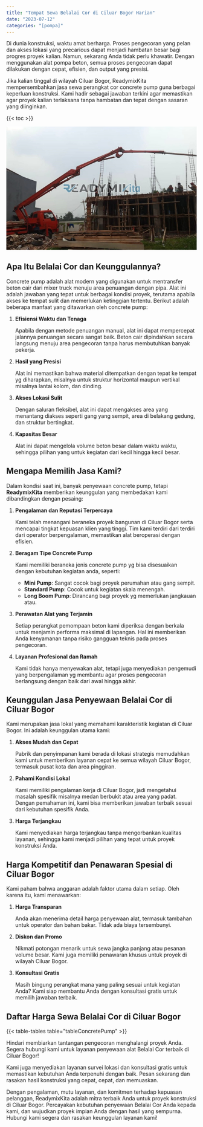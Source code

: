 ```yaml
---
title: "Tempat Sewa Belalai Cor di Ciluar Bogor Harian"
date: "2023-07-12"
categories: "[pompa]"
---
```


Di dunia konstruksi, waktu amat berharga. Proses pengecoran yang pelan dan akses lokasi yang precarious dapat menjadi hambatan besar bagi progres proyek kalian. Namun, sekarang Anda tidak perlu khawatir. Dengan menggunakan alat pompa beton, semua proses pengecoran dapat dilakukan dengan cepat, efisien, dan output yang presisi.

Jika kalian tinggal di wilayah Ciluar Bogor, ReadymixKita mempersembahkan jasa sewa perangkat cor concrete pump guna berbagai keperluan konstruksi. Kami hadir sebagai jawaban terkini agar memastikan agar proyek kalian terlaksana tanpa hambatan dan tepat dengan sasaran yang diinginkan.

{{< toc >}}

![Tempat Sewa Belalai Cor di Ciluar Bogor Harian](/images/pompa/sewa-pompa-19.jpg)

## Apa Itu Belalai Cor dan Keunggulannya?

Concrete pump adalah alat modern yang digunakan untuk mentransfer beton cair dari mixer truck menuju area penuangan dengan pipa. Alat ini adalah jawaban yang tepat untuk berbagai kondisi proyek, terutama apabila akses ke tempat sulit dan memerlukan ketinggian tertentu. Berikut adalah beberapa manfaat yang ditawarkan oleh concrete pump:

1. **Efisiensi Waktu dan Tenaga**

   Apabila dengan metode penuangan manual, alat ini dapat mempercepat jalannya penuangan secara sangat baik. Beton cair dipindahkan secara langsung menuju area pengecoran tanpa harus membutuhkan banyak pekerja.

2. **Hasil yang Presisi**

   Alat ini memastikan bahwa material ditempatkan dengan tepat ke tempat yg diharapkan, misalnya untuk struktur horizontal maupun vertikal misalnya lantai kolom, dan dinding.

3. **Akses Lokasi Sulit**

   Dengan saluran fleksibel, alat ini dapat mengakses area yang menantang diakses seperti gang yang sempit, area di belakang gedung, dan struktur bertingkat.

4. **Kapasitas Besar**

   Alat ini dapat mengelola volume beton besar dalam waktu waktu, sehingga pilihan yang untuk kegiatan dari kecil hingga kecil besar.

## Mengapa Memilih Jasa Kami?

Dalam kondisi saat ini, banyak penyewaan concrete pump, tetapi **ReadymixKita** memberikan keunggulan yang membedakan kami dibandingkan dengan pesaing:

1. **Pengalaman dan Reputasi Terpercaya**

   Kami telah menangani beraneka proyek bangunan di Ciluar Bogor serta mencapai tingkat kepuasan klien yang tinggi. Tim kami terdiri dari terdiri dari operator berpengalaman, memastikan alat beroperasi dengan efisien.

2. **Beragam Tipe Concrete Pump**

   Kami memiliki beraneka jenis concrete pump yg bisa disesuaikan dengan kebutuhan kegiatan anda, seperti:
   - **Mini Pump**: Sangat cocok bagi proyek perumahan atau gang sempit.
   - **Standard Pump**: Cocok untuk kegiatan skala menengah.
   - **Long Boom Pump**: Dirancang bagi proyek yg memerlukan jangkauan atau.

3. **Perawatan Alat yang Terjamin**

   Setiap perangkat pemompaan beton kami diperiksa dengan berkala untuk menjamin performa maksimal di lapangan. Hal ini memberikan Anda kenyamanan tanpa risiko gangguan teknis pada proses pengecoran.

4. **Layanan Profesional dan Ramah**

   Kami tidak hanya menyewakan alat, tetapi juga menyediakan pengemudi yang berpengalaman yg membantu agar proses pengecoran berlangsung dengan baik dari awal hingga akhir.

## Keunggulan Jasa Penyewaan Belalai Cor di Ciluar Bogor

Kami merupakan jasa lokal yang memahami karakteristik kegiatan di Ciluar Bogor. Ini adalah keunggulan utama kami:

1. **Akses Mudah dan Cepat**

   Pabrik dan penyimpanan kami berada di lokasi strategis memudahkan kami untuk memberikan layanan cepat ke semua wilayah Ciluar Bogor, termasuk pusat kota dan area pinggiran.

2. **Pahami Kondisi Lokal**

   Kami memiliki pengalaman kerja di Ciluar Bogor, jadi mengetahui masalah spesifik misalnya medan berbukit atau area yang padat. Dengan pemahaman ini, kami bisa memberikan jawaban terbaik sesuai dari kebutuhan spesifik Anda.

3. **Harga Terjangkau**

   Kami menyediakan harga terjangkau tanpa mengorbankan kualitas layanan, sehingga kami menjadi pilihan yang tepat untuk proyek konstruksi Anda.

## Harga Kompetitif dan Penawaran Spesial di Ciluar Bogor

Kami paham bahwa anggaran adalah faktor utama dalam setiap. Oleh karena itu, kami menawarkan:

1. **Harga Transparan**

   Anda akan menerima detail harga penyewaan alat, termasuk tambahan untuk operator dan bahan bakar. Tidak ada biaya tersembunyi.

2. **Diskon dan Promo**

   Nikmati potongan menarik untuk sewa jangka panjang atau pesanan volume besar. Kami juga memiliki penawaran khusus untuk proyek di wilayah Ciluar Bogor.

3. **Konsultasi Gratis**

   Masih bingung perangkat mana yang paling sesuai untuk kegiatan Anda? Kami siap membantu Anda dengan konsultasi gratis untuk memilih jawaban terbaik.

## Daftar Harga Sewa Belalai Cor di Ciluar Bogor

{{< table-tables table="tableConcretePump" >}}

Hindari membiarkan tantangan pengecoran menghalangi proyek Anda. Segera hubungi kami untuk layanan penyewaan alat Belalai Cor terbaik di Ciluar Bogor!

Kami juga menyediakan layanan survei lokasi dan konsultasi gratis untuk memastikan kebutuhan Anda terpenuhi dengan baik. Pesan sekarang dan rasakan hasil konstruksi yang cepat, cepat, dan memuaskan.

Dengan pengalaman, mutu layanan, dan komitmen terhadap kepuasan pelanggan, ReadymixKita adalah mitra terbaik Anda untuk proyek konstruksi di Ciluar Bogor. Percayakan kebutuhan penyewaan Belalai Cor Anda kepada kami, dan wujudkan proyek impian Anda dengan hasil yang sempurna. Hubungi kami segera dan rasakan keunggulan layanan kami!